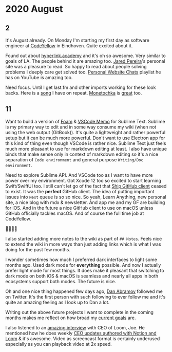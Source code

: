# 2020 August

## 2

It's August already. On Monday I'm starting my first day as software engineer at [CodeYellow](https://www.codeyellow.nl) in Eindhoven. Quite excited about it.

Found out about [hyperlink.academy](https://hyperlink.academy/) and it's oh so awesome. Very similar to goals of LA. The people behind it are amazing too. [Jared Pereira](https://awarm.space/)'s personal site was a pleasure to read. So happy to read about people solving problems I deeply care get solved too. [Personal Website Chats](https://www.youtube.com/playlist?list=PLEXbN99LY3OCarUeXcxWeZzOelXQvVdAA) playlist he has on YouTube is amazing too.

Need focus. Until I get last.fm and other imports working for these look backs. Here is a [song](https://open.spotify.com/track/2KjPs5Tm2gammU8qCRcMLJ?si=YcfspKnDRqGZIE5euriDVg) I have on repeat. [Monetochka](https://open.spotify.com/artist/0yp6xP5xe1qarfugfTixOK?si=18Xqy58aTbqX4XVtOtaHqw) is [great](https://medium.com/@ezhikov/monetochka-622a86e91bd2) too.

## 11

Want to build a version of [Foam](https://jevakallio.github.io/notes/foam-one-month-in) & [VSCode Memo](https://github.com/svsool/vscode-memo) for Sublime Text. Sublime is my primary way to edit and in some way consume my wiki (when not using the web output (GitBook)). It's quite a lightweight and rather powerful setup but it can be much more powerful. Don't want to use Electron app for this kind of thing even though VSCode is rather nice. Sublime Text just feels much more pleasant to use for markdown editing at least. I also have unique binds that make sense only in context of markdown editing so it's a nice separation of `Code environment` and general purpose `Writing/Doc environment`.

Need to explore Sublime API. And VSCode too as I want to have more power over my environment. Got Xcode 12 too so excited to start learning Swift/SwiftUI too. I still can't let go of the fact that [Ship GitHub client](https://www.realartists.com/blog/ship-20.html) ceased to exist. It was the **perfect** GitHub client. The idea of putting important issues into `Next` queue is so so nice. So yeah, Learn Anything, new personal site, a nice blog with mdx & newsletter. And app me and my GF are building for iOS. And in the future a nice GitHub client to use on macOS unless GitHub officially tackles macOS. And of course the full time job at CodeYellow.

👨‍💻👨‍💻

I also started adding more notes to the wiki as part of `## Notes`. Feels nice to extend the wiki in more ways than just adding links which is what I was doing for the past few months.

I wonder sometimes how much I preferred dark interfaces to light some months ago. Used dark mode for **everything** possible. And now I actually prefer light mode for most things. It does make it pleasant that switching to dark mode on both iOS & macOS is seamless and nearly all apps in both ecosystems support both modes. The future is nice.

Oh and one nice thing happened few days ago, [Dan Abramov](https://twitter.com/dan_abramov) followed me on Twitter. It's the first person with such following to ever follow me and it's quite an amazing feeling as I look up to Dan a lot.

Writing out the above future projects I want to complete in the coming months makes me reflect on how broad my [current goals](../../focusing/goals.md) are.

I also listened to an [amazing interview](https://overcast.fm/+OozP23MDM) with CEO of Loom, Joe. He mentioned how he does weekly [CEO updates authored with Notion and Loom](https://twitter.com/yoyo_thomas/status/1258446807597645824) & it's awesome. Video as screencast format is certainly underused especially as you can playback video at 2x speed.

